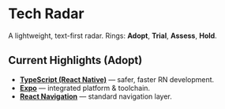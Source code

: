 # Tech Radar

A lightweight, text-first radar. Rings: **Adopt**, **Trial**, **Assess**, **Hold**.

## Current Highlights (Adopt)
- **[TypeScript (React Native)](blips/typescript-react-native.md)** — safer, faster RN development.
- **[Expo](blips/expo.md)** — integrated platform & toolchain.
- **[React Navigation](blips/react-navigation.md)** — standard navigation layer.
